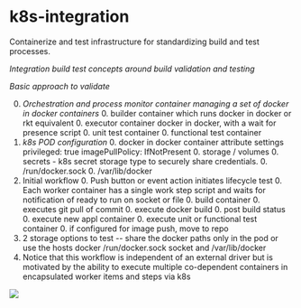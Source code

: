 # k8s-integration

Containerize and test infrastructure for standardizing build and test processes.

*Integration build test concepts around build validation and testing*

*Basic approach to validate*

0. *Orchestration and process monitor container managing a set of docker in docker containers*
   0. builder container which runs  docker in docker or rkt equivalent
   0. executor container docker in docker, with a wait for presence script
   0. unit test container
   0. functional test container
0. *k8s POD configuration*
   0. docker in docker container attribute settings 
      privileged: true
      imagePullPolicy: IfNotPresent
   0. storage / volumes
      0. secrets - k8s secret storage type to securely share credentials.
      0. /run/docker.sock 
      0. /var/lib/docker
0. Initial workflow 
   0. Push button or event action initiates lifecycle test
   0. Each worker container has a single work step script and waits
      for notification of ready to run on socket or file
   0. build container
      0. executes git pull of commit
      0. execute docker build 
      0. post build status
   0. execute new appl container
   0. execute unit or functional test container
   0. if configured for image push, move to repo
0. 2 storage options to test -- share the docker paths only in the
  pod or use the hosts docker /run/docker.sock socket and
  /var/lib/docker
0. Notice that this workflow is independent of an external driver but
   is motivated by the ability to execute multiple co-dependent
   containers in encapsulated worker items and steps via k8s

![](https://github.com/davidwalter0/k8s-integration/blob/master/image/k8s-integration-flow.png)

